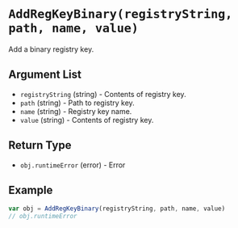 # `AddRegKeyBinary(registryString, path, name, value)`

Add a binary registry key.

## Argument List

 * `registryString` (string) - Contents of registry key.
 * `path` (string) - Path to registry key.
 * `name` (string) - Registry key name.
 * `value` (string) - Contents of registry key.

## Return Type

 * `obj.runtimeError` (error) - Error

## Example

```js
var obj = AddRegKeyBinary(registryString, path, name, value)
// obj.runtimeError
```

